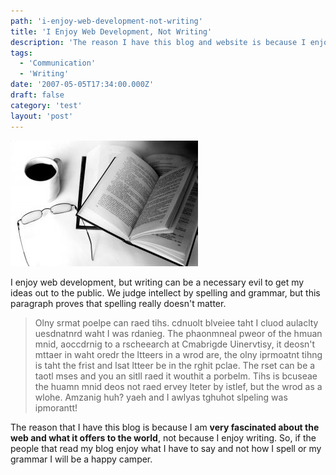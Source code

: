 ```yaml
---
path: 'i-enjoy-web-development-not-writing'
title: 'I Enjoy Web Development, Not Writing'
description: 'The reason I have this blog and website is because I enjoy web development, not because I love to write.'
tags:
  - 'Communication'
  - 'Writing'
date: '2007-05-05T17:34:00.000Z'
draft: false
category: 'test'
layout: 'post'
---
```


![](./coffee_book_session.jpg)

I enjoy web development, but writing can be a necessary evil to get my ideas out to the public. We judge intellect by spelling and grammar, but this paragraph proves that spelling really doesn't matter.

> Olny srmat poelpe can raed tihs. cdnuolt blveiee taht I cluod aulaclty uesdnatnrd waht I was rdanieg. The phaonmneal pweor of the hmuan mnid, aoccdrnig to a rscheearch at Cmabrigde Uinervtisy, it deosn't mttaer in waht oredr the ltteers in a wrod are, the olny iprmoatnt tihng is taht the frist and lsat ltteer be in the rghit pclae. The rset can be a taotl mses and you an sitll raed it wouthit a porbelm. Tihs is bcuseae the huamn mnid deos not raed ervey lteter by istlef, but the wrod as a wlohe. Amzanig huh? yaeh and I awlyas tghuhot slpeling was ipmorantt!

The reason that I have this blog is because I am **very fascinated about the web and what it offers to the world**, not because I enjoy writing. So, if the people that read my blog enjoy what I have to say and not how I spell or my grammar I will be a happy camper.
